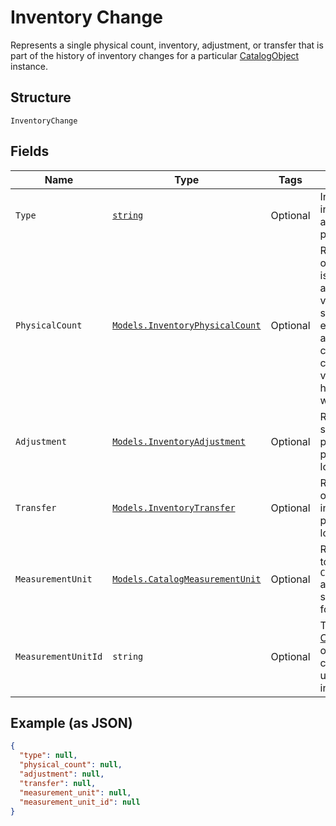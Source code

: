 
# Inventory Change

Represents a single physical count, inventory, adjustment, or transfer
that is part of the history of inventory changes for a particular
[CatalogObject](../../doc/models/catalog-object.md) instance.

## Structure

`InventoryChange`

## Fields

| Name | Type | Tags | Description |
|  --- | --- | --- | --- |
| `Type` | [`string`](../../doc/models/inventory-change-type.md) | Optional | Indicates how the inventory change was applied to a tracked product quantity. |
| `PhysicalCount` | [`Models.InventoryPhysicalCount`](../../doc/models/inventory-physical-count.md) | Optional | Represents the quantity of an item variation that is physically present<br>at a specific location, verified by a seller or a seller's employee. For example,<br>a physical count might come from an employee counting the item variations on<br>hand or from syncing with an external system. |
| `Adjustment` | [`Models.InventoryAdjustment`](../../doc/models/inventory-adjustment.md) | Optional | Represents a change in state or quantity of product inventory at a<br>particular time and location. |
| `Transfer` | [`Models.InventoryTransfer`](../../doc/models/inventory-transfer.md) | Optional | Represents the transfer of a quantity of product inventory at a<br>particular time from one location to another. |
| `MeasurementUnit` | [`Models.CatalogMeasurementUnit`](../../doc/models/catalog-measurement-unit.md) | Optional | Represents the unit used to measure a `CatalogItemVariation` and<br>specifies the precision for decimal quantities. |
| `MeasurementUnitId` | `string` | Optional | The ID of the [CatalogMeasurementUnit](../../doc/models/catalog-measurement-unit.md) object representing the catalog measurement unit associated with the inventory change. |

## Example (as JSON)

```json
{
  "type": null,
  "physical_count": null,
  "adjustment": null,
  "transfer": null,
  "measurement_unit": null,
  "measurement_unit_id": null
}
```


